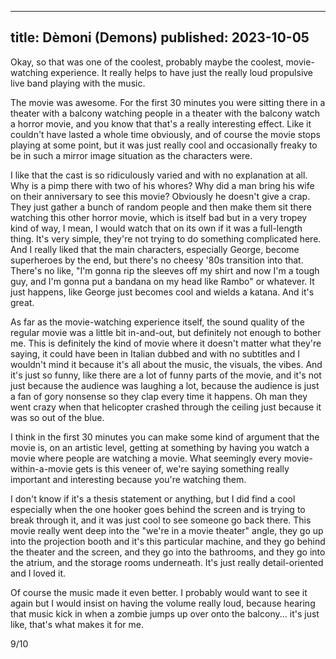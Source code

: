 ----
title: Dèmoni (Demons)
published: 2023-10-05
----

Okay, so that was one of the coolest, probably maybe the coolest, movie-watching experience. It really helps to have just the really loud propulsive live band playing with the music.

The movie was awesome. For the first 30 minutes you were sitting there in a theater with a balcony watching people in a theater with the balcony watch a horror movie, and you know that that's a really interesting effect. Like it couldn't have lasted a whole time obviously, and of course the movie stops playing at some point, but it was just really cool and occasionally freaky to be in such a mirror image situation as the characters were.

I like that the cast is so ridiculously varied and with no explanation at all. Why is a pimp there with two of his whores? Why did a man bring his wife on their anniversary
to see this movie? Obviously he doesn't give a crap. They just gather a bunch of random people and then make them sit there watching this other horror movie, which is itself bad but in a very tropey kind of way, I mean, I would watch that on its own if it was a full-length thing. It's very simple, they're not trying to do something complicated here. And I really liked that the main characters, especially George, become superheroes by the end, but there's no cheesy '80s transition into that. There's no like, "I'm gonna rip the sleeves off my shirt and now I'm a tough guy, and I'm gonna put a bandana on my head like Rambo" or whatever. It just happens, like George just becomes cool and wields a katana. And it's great.

As far as the movie-watching experience itself, the sound quality of the regular movie was a little bit in-and-out, but definitely not enough to bother me. This is definitely the kind of movie where it doesn't matter what they're saying, it could have been in Italian dubbed and with no subtitles and I wouldn't mind it because it's all about the music, the visuals, the vibes. And it's just so funny, like there are a lot of funny parts of the movie, and it's not just because the audience was laughing a lot, because the audience is just a fan of gory nonsense so they clap every time it happens. Oh man they went crazy when that helicopter crashed through the ceiling just because it was so out of the blue.

I think in the first 30 minutes you can make some kind of argument that the movie is, on an artistic level, getting at something by having you watch a movie where people are
watching a movie. What seemingly every movie-within-a-movie gets is this veneer of, we're saying something really important and interesting because you're watching them.

I don't know if it's a thesis statement or anything, but I did find a cool especially when the one hooker goes behind the screen and is trying to break through it, and it was just cool to see someone go back there. This movie really went deep into the "we're in a movie theater" angle, they go up into the projection booth and it's this particular machine, and they go behind the theater and the screen, and they go into the bathrooms, and they go into the atrium, and the storage rooms underneath. It's just really detail-oriented and I loved it.

Of course the music made it even better. I probably would want to see it again but I would insist on having the volume really loud, because hearing that music kick in when a zombie jumps up over onto the balcony... it's just like, that's what makes it for me.

9/10

